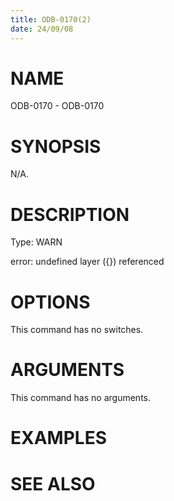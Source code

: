 ```yaml
---
title: ODB-0170(2)
date: 24/09/08
---
```


# NAME

ODB-0170 - ODB-0170

# SYNOPSIS

N/A.

# DESCRIPTION

Type: WARN

error: undefined layer ({}) referenced

# OPTIONS

This command has no switches.

# ARGUMENTS

This command has no arguments.

# EXAMPLES

# SEE ALSO
